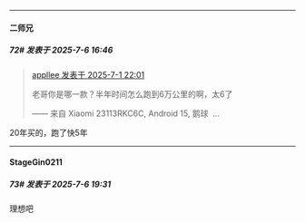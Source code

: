 ﻿
*****

####  二师兄  
##### 72#       发表于 2025-7-6 16:46

<blockquote><a href="httphttps://stage1st.com/2b/forum.php?mod=redirect&amp;goto=findpost&amp;pid=68030722&amp;ptid=2255126" target="_blank">appllee 发表于 2025-7-1 22:01</a>

老哥你是哪一款？半年时间怎么跑到6万公里的啊，太6了

—— 来自 Xiaomi 23113RKC6C, Android 15, 鹅球  ...</blockquote>
20年买的，跑了快5年


*****

####  StageGin0211  
##### 73#       发表于 2025-7-6 19:31

理想吧

